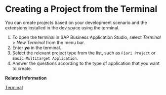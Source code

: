 <!-- loioc29e1a3a652242e089af453c2177249a -->

# Creating a Project from the Terminal

You can create projects based on your development scenario and the extensions installed in the dev space using the terminal.

1.  To open the terminal in SAP Business Application Studio, select *Terminal* \> *New Terminal* from the menu bar.
2.  Enter ***yo*** in the terminal.
3.  Select the relevant project type from the list, such as `Fiori Project` or `Basic Multitarget Application`.
4.  Answer the questions according to the type of application that you want to create.

**Related Information**  


[Terminal](Terminal_c8b4ae9.md "Opening the integrated terminal allows you to access the underlying system. The terminal is a convenient tool because you don't need to switch windows or change the state of an existing terminal to perform a quick command-line task.")

